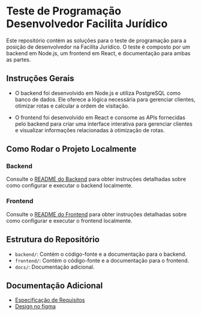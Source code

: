 # Teste de Programação Desenvolvedor Facilita Jurídico

Este repositório contém as soluções para o teste de programação para a posição de desenvolvedor na Facilita Jurídico. O teste é composto por um backend em Node.js, um frontend em React, e documentação para ambas as partes.

## Instruções Gerais

- O backend foi desenvolvido em Node.js e utiliza PostgreSQL como banco de dados. Ele oferece a lógica necessária para gerenciar clientes, otimizar rotas e calcular a ordem de visitação.

- O frontend foi desenvolvido em React e consome as APIs fornecidas pelo backend para criar uma interface interativa para gerenciar clientes e visualizar informações relacionadas à otimização de rotas.

## Como Rodar o Projeto Localmente

### Backend

Consulte o [README do Backend](./backend/README.md) para obter instruções detalhadas sobre como configurar e executar o backend localmente.

### Frontend

Consulte o [README do Frontend](./frontend/README.md) para obter instruções detalhadas sobre como configurar e executar o frontend localmente.

## Estrutura do Repositório

- `backend/`: Contém o código-fonte e a documentação para o backend.
- `frontend/`: Contém o código-fonte e a documentação para o frontend.
- `docs/`: Documentação adicional.



## Documentação Adicional
- [Especificação de Requisitos](./docs/especificacao_de_requisitos.md)
- [Design no figma](./docs/especificacao_de_requisitos.md)
 